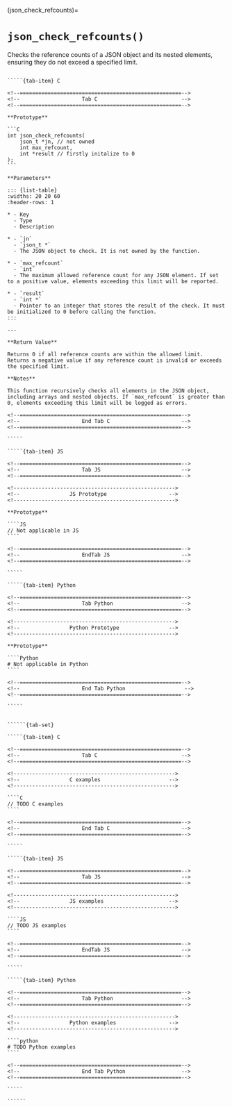 <!-- ============================================================== -->
(json_check_refcounts)=
# `json_check_refcounts()`
<!-- ============================================================== -->

Checks the reference counts of a JSON object and its nested elements, ensuring they do not exceed a specified limit.

<!------------------------------------------------------------>
<!--                    Prototypes                          -->
<!------------------------------------------------------------>

``````{tab-set}

`````{tab-item} C

<!--====================================================-->
<!--                    Tab C                           -->
<!--====================================================-->

**Prototype**

```C
int json_check_refcounts(
    json_t *jn, // not owned
    int max_refcount,
    int *result // firstly initalize to 0
);
```

**Parameters**

::: {list-table}
:widths: 20 20 60
:header-rows: 1

* - Key
  - Type
  - Description

* - `jn`
  - `json_t *`
  - The JSON object to check. It is not owned by the function.

* - `max_refcount`
  - `int`
  - The maximum allowed reference count for any JSON element. If set to a positive value, elements exceeding this limit will be reported.

* - `result`
  - `int *`
  - Pointer to an integer that stores the result of the check. It must be initialized to 0 before calling the function.
:::

---

**Return Value**

Returns 0 if all reference counts are within the allowed limit. Returns a negative value if any reference count is invalid or exceeds the specified limit.

**Notes**

This function recursively checks all elements in the JSON object, including arrays and nested objects. If `max_refcount` is greater than 0, elements exceeding this limit will be logged as errors.

<!--====================================================-->
<!--                    End Tab C                       -->
<!--====================================================-->

`````

`````{tab-item} JS

<!--====================================================-->
<!--                    Tab JS                          -->
<!--====================================================-->

<!---------------------------------------------------->
<!--                JS Prototype                    -->
<!---------------------------------------------------->

**Prototype**

````JS
// Not applicable in JS
````

<!--====================================================-->
<!--                    EndTab JS                       -->
<!--====================================================-->

`````

`````{tab-item} Python

<!--====================================================-->
<!--                    Tab Python                      -->
<!--====================================================-->

<!---------------------------------------------------->
<!--                Python Prototype                -->
<!---------------------------------------------------->

**Prototype**

````Python
# Not applicable in Python
````

<!--====================================================-->
<!--                    End Tab Python                   -->
<!--====================================================-->

`````

``````

<!------------------------------------------------------------>
<!--                    Examples                            -->
<!------------------------------------------------------------>

```````{dropdown} Examples

``````{tab-set}

`````{tab-item} C

<!--====================================================-->
<!--                    Tab C                           -->
<!--====================================================-->

<!---------------------------------------------------->
<!--                C examples                      -->
<!---------------------------------------------------->

````C
// TODO C examples
````

<!--====================================================-->
<!--                    End Tab C                       -->
<!--====================================================-->

`````

`````{tab-item} JS

<!--====================================================-->
<!--                    Tab JS                          -->
<!--====================================================-->

<!---------------------------------------------------->
<!--                JS examples                     -->
<!---------------------------------------------------->

````JS
// TODO JS examples
````

<!--====================================================-->
<!--                    EndTab JS                       -->
<!--====================================================-->

`````

`````{tab-item} Python

<!--====================================================-->
<!--                    Tab Python                      -->
<!--====================================================-->

<!---------------------------------------------------->
<!--                Python examples                 -->
<!---------------------------------------------------->

````python
# TODO Python examples
````

<!--====================================================-->
<!--                    End Tab Python                  -->
<!--====================================================-->

`````

``````

```````
